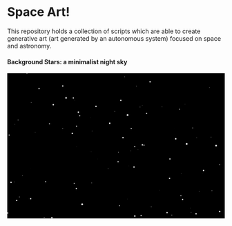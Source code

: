 Space Art!
==========

This repository holds a collection of scripts which are able to create
generative art (art generated by an autonomous system) focused on space and
astronomy.


#### Background Stars: a minimalist night sky
![background stars](out/background_stars.png)
